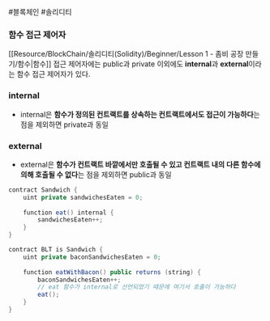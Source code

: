 ---
---

#블록체인 #솔리디티 

### 함수 접근 제어자
[[Resource/BlockChain/솔리디티(Solidity)/Beginner/Lesson 1 - 좀비 공장 만들기/함수|함수]] 접근 제어자에는 public과 private 이외에도 **internal**과 **external**이라는 함수 접근 제어자가 있다.

### internal
+ internal은 **함수가 정의된 컨트랙트를 상속하는 컨트랙트에서도 접근이 가능하다**는 점을 제외하면 private과 동일

### external
+ external은 **함수가 컨트랙트 바깥에서만 호출될 수 있고 컨트랙트 내의 다른 함수에 의해 호출될 수 없다**는 점을 제외하면 public과 동일

``` Java
contract Sandwich {
	uint private sandwichesEaten = 0;
	
	function eat() internal {
		sandwichesEaten++;
	}
}

contract BLT is Sandwich {
	uint private baconSandwichesEaten = 0;
	
	function eatWithBacon() public returns (string) {
		baconSandwichesEaten++;
		// eat 함수가 internal로 선언되었기 때문에 여기서 호출이 가능하다
		eat();
	}
}
```
